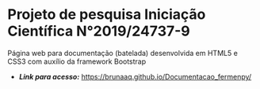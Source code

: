 # Projeto de pesquisa Iniciação Científica N°2019/24737-9
Página web para documentação (batelada) desenvolvida em HTML5 e CSS3 com auxílio da framework Bootstrap
- ___Link para acesso:___ https://brunaaq.github.io/Documentacao_fermenpy/
